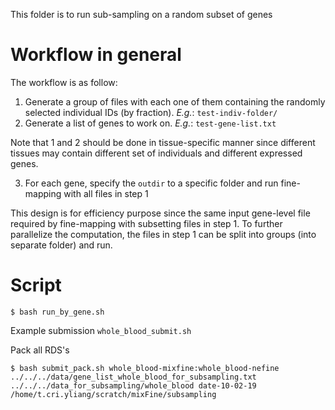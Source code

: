 This folder is to run sub-sampling on a random subset of genes

# Workflow in general

The workflow is as follow:

1. Generate a group of files with each one of them containing the randomly selected individual IDs (by fraction). *E.g.*: `test-indiv-folder/`
2. Generate a list of genes to work on. *E.g.*: `test-gene-list.txt`

Note that 1 and 2 should be done in tissue-specific manner since different tissues may contain different set of individuals and different expressed genes.

3. For each gene, specify the `outdir` to a specific folder and run fine-mapping with all files in step 1

This design is for efficiency purpose since the same input gene-level file required by fine-mapping with subsetting files in step 1. To further parallelize the computation, the files in step 1 can be split into groups (into separate folder) and run.

# Script

```
$ bash run_by_gene.sh
```

Example submission `whole_blood_submit.sh`

Pack all RDS's

```
$ bash submit_pack.sh whole_blood-mixfine:whole_blood-nefine ../../../data/gene_list_whole_blood_for_subsampling.txt ../../../data_for_subsampling/whole_blood date-10-02-19 /home/t.cri.yliang/scratch/mixFine/subsampling
```
